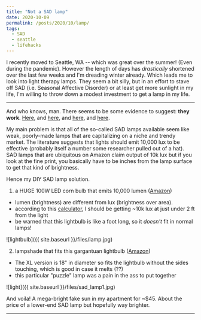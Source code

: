 ```yaml
---
title: "Not a SAD lamp"
date: 2020-10-09
permalink: /posts/2020/10/lamp/
tags:
  - SAD
  - seattle
  - lifehacks
---
```


I recently moved to Seattle, WA -- which was great over the summer! (Even during the pandemic). However the length of days has _drastically_ shortened over the last few weeks and I'm dreading winter already. Which leads me to look into light therapy lamps. They seem a bit silly, but in an effort to stave off SAD (i.e. Seasonal Affective Disorder) or at least get more sunlight in my life, I'm willing to throw down a modest investment to get a lamp in my life.

**********

And who knows, man. There seems to be some evidence to suggest: **they work**. [Here](https://jamanetwork.com/journals/jamapsychiatry/fullarticle/2470681), and [here](https://bmcpsychiatry.biomedcentral.com/articles/10.1186/1471-244X-11-17), and [here](https://ajp.psychiatryonline.org/doi/10.1176/appi.ajp.2015.14101293?url_ver=Z39.88-2003&rfr_id=ori:rid:crossref.org&rfr_dat=cr_pub%20%200pubmed), and [here](https://linkinghub.elsevier.com/retrieve/pii/S0165-0327(07)00351-5).

My main problem is that all of the so-called SAD lamps available seem like weak, poorly-made lamps that are capitalizing on a niche and trendy market. The literature suggests that lights should emit 10,000 lux to be effective (probably itself a number some researcher pulled out of a hat). SAD lamps that are ubiquitous on Amazon claim output of 10k lux but if you look at the fine print, you basically have to be inches from the lamp surface to get that kind of brightness.

Hence my DIY SAD lamp solution.

1. a HUGE 100W LED corn bulb that emits 10,000 lumen ([Amazon](https://www.amazon.com/gp/product/B081NT19RT/))
  * lumen (brightness) are different from lux (brightness over area).
  * according to this [calculator](https://lamphq.com/lux-lumens-conversion/), I should be getting ~10k lux at just under 2 ft from the light
  * be warned that this lightbulb is like a foot long, so it _doesn't_ fit in normal lamps!

![lightbulb]({{ site.baseurl }}/files/lamp.jpg)

2. lampshade that fits this gargantuan lightbulb ([Amazon](https://www.amazon.com/gp/product/B00ZFQM3SG/))
  * The XL version is 18" in diameter so fits the lightbulb without the sides touching, which is good in case it melts (??)
  * this particular "puzzle" lamp was a pain in the ass to put together

![light]({{ site.baseurl }}/files/sad_lamp1.jpg)

And voila! A mega-bright fake sun in my apartment for ~$45. About the price of a lower-end SAD lamp but hopefully way brighter.


-------------
